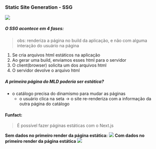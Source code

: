 ### Static Site Generation - SSG

![](Screenshot%202024-07-28%20at%2020.34.16.png)

##### O SSG acontece em 4 fases:

> obs: renderiza a página no build da aplicação, e não com alguma interação do usuário na página

1. Se cria arquivos html estáticos na aplicação
2. Ao gerar uma build, enviamos esses html para o servidor
3. O client(browser) solicita um dos arquivos html
4. O servidor devolve o arquivo html

##### A primeira página do MLD poderia ser estática?

- o catálogo precisa do dinamismo para mudar as páginas
  - o usuário clica na seta -> o site re-renderiza com a informação da outra página do catálogo

#### Funfact:

> É possível fazer páginas estáticas com o Next.js

**Sem dados no primeiro render da página estática:**
![](Pasted%20image%2020240728211600.png)
**Com dados no primeiro render da página estática**
![](Pasted%20image%2020240728211720.png)
